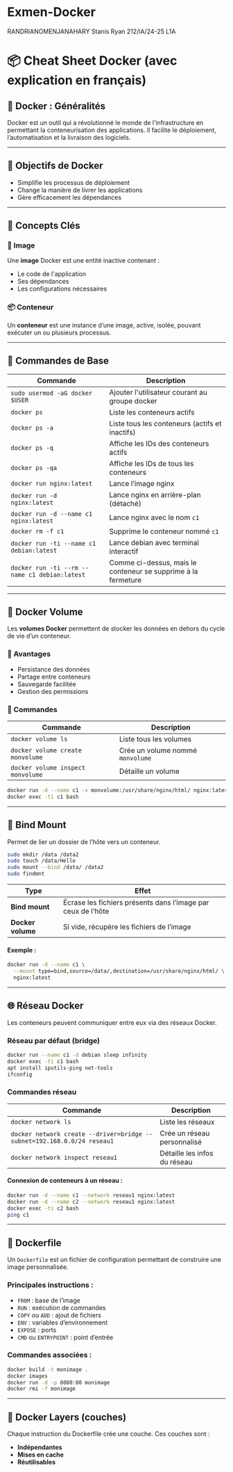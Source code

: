 # Exmen-Docker
RANDRIANOMENJANAHARY Stanis Ryan 
212/lA/24-25
L1A

# 📦 Cheat Sheet Docker (avec explication en français)

## 🐳 Docker : Généralités
Docker est un outil qui a révolutionné le monde de l’infrastructure en permettant la conteneurisation des applications. Il facilite le déploiement, l’automatisation et la livraison des logiciels.

---

## 🎯 Objectifs de Docker
- Simplifie les processus de déploiement
- Change la manière de livrer les applications
- Gère efficacement les dépendances

---

## 🧱 Concepts Clés

### 📄 Image
Une **image** Docker est une entité inactive contenant :
- Le code de l'application
- Ses dépendances
- Les configurations nécessaires

### 📦 Conteneur
Un **conteneur** est une instance d’une image, active, isolée, pouvant exécuter un ou plusieurs processus.

---

## 🔧 Commandes de Base

| Commande | Description |
|---------|-------------|
| `sudo usermod -aG docker $USER` | Ajouter l'utilisateur courant au groupe docker |
| `docker ps` | Liste les conteneurs actifs |
| `docker ps -a` | Liste tous les conteneurs (actifs et inactifs) |
| `docker ps -q` | Affiche les IDs des conteneurs actifs |
| `docker ps -qa` | Affiche les IDs de tous les conteneurs |
| `docker run nginx:latest` | Lance l’image nginx |
| `docker run -d nginx:latest` | Lance nginx en arrière-plan (détaché) |
| `docker run -d --name c1 nginx:latest` | Lance nginx avec le nom `c1` |
| `docker rm -f c1` | Supprime le conteneur nommé `c1` |
| `docker run -ti --name c1 debian:latest` | Lance debian avec terminal interactif |
| `docker run -ti --rm --name c1 debian:latest` | Comme ci-dessus, mais le conteneur se supprime à la fermeture |

---

## 📁 Docker Volume

Les **volumes Docker** permettent de stocker les données en dehors du cycle de vie d’un conteneur.

### 🔸 Avantages
- Persistance des données
- Partage entre conteneurs
- Sauvegarde facilitée
- Gestion des permissions

### 📌 Commandes
| Commande | Description |
|---------|-------------|
| `docker volume ls` | Liste tous les volumes |
| `docker volume create monvolume` | Crée un volume nommé `monvolume` |
| `docker volume inspect monvolume` | Détaille un volume |

```bash
docker run -d --name c1 -v monvolume:/usr/share/nginx/html/ nginx:latest
docker exec -ti c1 bash
```

---

## 🔗 Bind Mount

Permet de lier un dossier de l’hôte vers un conteneur.

```bash
sudo mkdir /data /data2
sudo touch /data/Hello
sudo mount --bind /data/ /data2
sudo findmnt
```

| Type | Effet |
|------|-------|
| **Bind mount** | Écrase les fichiers présents dans l’image par ceux de l’hôte |
| **Docker volume** | Si vide, récupère les fichiers de l’image |

#### Exemple :
```bash
docker run -d --name c1 \
  --mount type=bind,source=/data/,destination=/usr/share/nginx/html/ \
  nginx:latest
```

---

## 🌐 Réseau Docker

Les conteneurs peuvent communiquer entre eux via des réseaux Docker.

### Réseau par défaut (bridge)

```bash
docker run --name c1 -d debian sleep infinity
docker exec -ti c1 bash
apt install iputils-ping net-tools
ifconfig
```

### Commandes réseau

| Commande | Description |
|---------|-------------|
| `docker network ls` | Liste les réseaux |
| `docker network create --driver=bridge --subnet=192.168.0.0/24 reseau1` | Crée un réseau personnalisé |
| `docker network inspect reseau1` | Détaille les infos du réseau |

#### Connexion de conteneurs à un réseau :
```bash
docker run -d --name c1 --network reseau1 nginx:latest
docker run -d --name c2 --network reseau1 nginx:latest
docker exec -ti c2 bash
ping c1
```

---

## 🧰 Dockerfile

Un `Dockerfile` est un fichier de configuration permettant de construire une image personnalisée.

### Principales instructions :
- `FROM` : base de l’image
- `RUN` : exécution de commandes
- `COPY` ou `ADD` : ajout de fichiers
- `ENV` : variables d’environnement
- `EXPOSE` : ports
- `CMD` ou `ENTRYPOINT` : point d’entrée

### Commandes associées :
```bash
docker build -t monimage .
docker images
docker run -d -p 8080:80 monimage
docker rmi -f monimage
```

---

## 🧱 Docker Layers (couches)

Chaque instruction du Dockerfile crée une couche. Ces couches sont :
- **Indépendantes**
- **Mises en cache**
- **Réutilisables**
